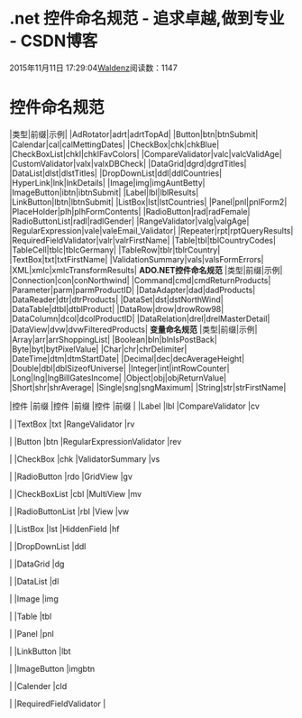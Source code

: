 
# .net 控件命名规范 - 追求卓越,做到专业 - CSDN博客


2015年11月11日 17:29:04[Waldenz](https://me.csdn.net/enter89)阅读数：1147


# 控件命名规范
|类型|前缀|示例|
|AdRotator|adrt|adrtTopAd|
|Button|btn|btnSubmit|
|Calendar|cal|calMettingDates|
|CheckBox|chk|chkBlue|
|CheckBoxList|chkl|chklFavColors|
|CompareValidator|valc|valcValidAge|
|CustomValidator|valx|valxDBCheck|
|DataGrid|dgrd|dgrdTitles|
|DataList|dlst|dlstTitles|
|DropDownList|ddl|ddlCountries|
|HyperLink|lnk|lnkDetails|
|Image|img|imgAuntBetty|
|ImageButton|ibtn|ibtnSubmit|
|Label|lbl|lblResults|
|LinkButton|lbtn|lbtnSubmit|
|ListBox|lst|lstCountries|
|Panel|pnl|pnlForm2|
|PlaceHolder|plh|plhFormContents|
|RadioButton|rad|radFemale|
|RadioButtonList|radl|radlGender|
|RangeValidator|valg|valgAge|
|RegularExpression|vale|valeEmail_Validator|
|Repeater|rpt|rptQueryResults|
|RequiredFieldValidator|valr|valrFirstName|
|Table|tbl|tblCountryCodes|
|TableCell|tblc|tblcGermany|
|TableRow|tblr|tblrCountry|
|TextBox|txt|txtFirstName|
|ValidationSummary|vals|valsFormErrors|
|XML|xmlc|xmlcTransformResults|
**ADO.NET控件命名规范**
|类型|前缀|示例|
|Connection|con|conNorthwind|
|Command|cmd|cmdReturnProducts|
|Parameter|parm|parmProductID|
|DataAdapter|dad|dadProducts|
|DataReader|dtr|dtrProducts|
|DataSet|dst|dstNorthWind|
|DataTable|dtbl|dtblProduct|
|DataRow|drow|drowRow98|
|DataColumn|dcol|dcolProductID|
|DataRelation|drel|drelMasterDetail|
|DataView|dvw|dvwFilteredProducts|
**变量命名规范**
|类型|前缀|示例|
|Array|arr|arrShoppingList|
|Boolean|bln|blnIsPostBack|
|Byte|byt|bytPixelValue|
|Char|chr|chrDelimiter|
|DateTime|dtm|dtmStartDate|
|Decimal|dec|decAverageHeight|
|Double|dbl|dblSizeofUniverse|
|Integer|int|intRowCounter|
|Long|lng|lngBillGatesIncome|
|Object|obj|objReturnValue|
|Short|shr|shrAverage|
|Single|sng|sngMaximum|
|String|str|strFirstName|



|控件
|前缀
|控件
|前缀
|控件
|前缀
|
|Label
|lbl
|CompareValidator
|cv

|
|TextBox
|txt
|RangeValidator
|rv

|
|Button
|btn
|RegularExpressionValidator
|rev

|
|CheckBox
|chk
|ValidatorSummary
|vs

|
|RadioButton
|rdo
|GridView
|gv

|
|CheckBoxList
|cbl
|MultiView
|mv

|
|RadioButtonList
|rbl
|View
|vw

|
|ListBox
|lst
|HiddenField
|hf

|
|DropDownList
|ddl


|
|DataGrid
|dg


|
|DataList
|dl


|
|Image
|img


|
|Table
|tbl


|
|Panel
|pnl


|
|LinkButton
|lbt


|
|ImageButton
|imgbtn


|
|Calender
|cld


|
|RequiredFieldValidator
|



